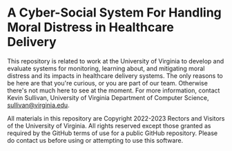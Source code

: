 # A Cyber-Social System For Handling Moral Distress in Healthcare Delivery

This repository is related to work at the University of Virginia to develop and evaluate systems for monitoring, learning about, and mitigating moral distress and its impacts in healthcare delivery systems. The only reasons to be here are that you're curious, or you are part of our team. Otherwise there's not much here to see at the moment. For more information, contact Kevin Sullivan, University of Virginia Department of Computer Science, sullivan@virginia.edu. 

All materials in this repository are Copyright 2022-2023 Rectors and Visitors of the University of Virginia. All rights reserved except those granted as required by the GitHub terms of use for a public GitHub repository. Please do contact us before using or attempting to use this software.
